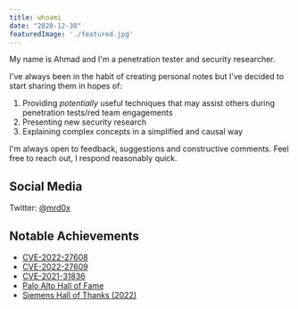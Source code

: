 ```yaml
---
title: whoami
date: "2020-12-30"
featuredImage: './featured.jpg'
---
```


My name is Ahmad and I'm a penetration tester and security researcher.<!-- end --> 

I've always been in the habit of creating personal notes but I've decided to start sharing them in hopes of:

1.  Providing <i>potentially</i> useful techniques that may assist others during penetration tests/red team engagements
2.  Presenting new security research
3.  Explaining complex concepts in a simplified and causal way

I'm always open to feedback, suggestions and constructive comments. Feel free to reach out, I respond reasonably quick.

## Social Media

Twitter: <a href="https://twitter.com/mrd0x">@mrd0x</a>

## Notable Achievements

* <a target="_blank" href="https://help.forcepoint.com/security/CVE/CVE-2022-27608.html">CVE-2022-27608</a>
* <a target="_blank" href="https://help.forcepoint.com/security/CVE/CVE-2022-27609.html">CVE-2022-27609</a>
* <a target="_blank" href="https://kc.mcafee.com/corporate/index?page=content&id=SB10369">CVE-2021-31836</a>
* <a target="_blank" href="https://www.paloaltonetworks.com/security-researcher-acknowledgement">Palo Alto Hall of Fame</a>
* <a target="_blank" href="https://new.siemens.com/global/en/products/services/cert/hall-of-thanks.html">Siemens Hall of Thanks (2022)</a>